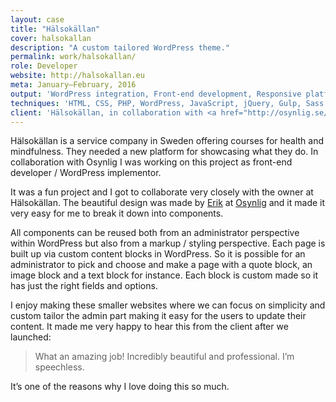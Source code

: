 ```yaml
---
layout: case
title: "Hälsokällan"
cover: halsokallan
description: "A custom tailored WordPress theme."
permalink: work/halsokallan/
role: Developer
website: http://halsokallan.eu
meta: January–February, 2016
output: 'WordPress integration, Front-end development, Responsive platform'
techniques: 'HTML, CSS, PHP, WordPress, JavaScript, jQuery, Gulp, Sass'
client: 'Hälsokällan, in collaboration with <a href="http://osynlig.se/">Osynlig</a>'
---
```


Hälsokällan is a service company in Sweden offering courses for health and mindfulness. They needed a new platform for showcasing what they do. In collaboration with Osynlig I was working on this project as front-end developer / WordPress implementor.

It was a fun project and I got to collaborate very closely with the owner at Hälsokällan. The beautiful design was made by [Erik](http://erikcarlsson.se/) at [Osynlig](https://osynlig.se/) and it made it very easy for me to break it down into components.

All components can be reused both from an administrator perspective within WordPress but also from a markup / styling perspective. Each page is built up via custom content blocks in WordPress. So it is possible for an administrator to pick and choose and make a page with a quote block, an image block and a text block for instance. Each block is custom made so it has just the right fields and options.

I enjoy making these smaller websites where we can focus on simplicity and custom tailor the admin part making it easy for the users to update their content. It made me very happy to hear this from the client after we launched:

> What an amazing job! Incredibly beautiful and professional. I’m speechless.

It’s one of the reasons why I love doing this so much.
